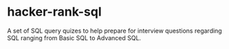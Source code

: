 # hacker-rank-sql

A set of SQL query quizes to help prepare for interview questions regarding SQL ranging from Basic SQL to Advanced SQL.
